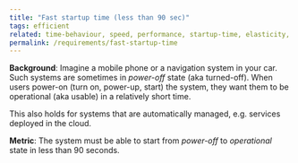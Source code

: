 ```yaml
---
title: "Fast startup time (less than 90 sec)"
tags: efficient
related: time-behaviour, speed, performance, startup-time, elasticity, scalability
permalink: /requirements/fast-startup-time
---
```


<div class="quality-requirement" markdown="1">

**Background**: Imagine a mobile phone or a navigation system in your car. 
Such systems are sometimes in _power-off_ state (aka turned-off).
When users power-on (turn on, power-up, start) the system, they want them to be operational (aka usable) in a relatively short time.

This also holds for systems that are automatically managed, e.g. services deployed in the cloud.

**Metric**: The system must be able to start from _power-off_ to _operational_ state in less than 90 seconds.


</div><br>




